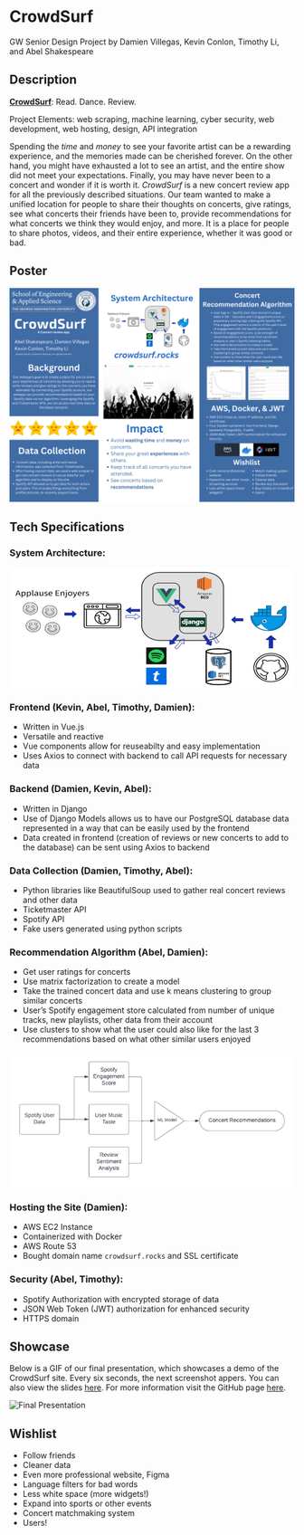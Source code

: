 # CrowdSurf

GW Senior Design Project by Damien Villegas, Kevin Conlon, Timothy Li, and Abel Shakespeare

## Description

[**CrowdSurf**](https://damienvillegas.github.io/crowdsurf/): Read. Dance. Review.



Project Elements: web scraping, machine learning, cyber security, web development, web hosting, design, API integration


Spending the *time* and *money* to see your favorite artist can be a rewarding experience, and the memories made can be cherished forever. On the other hand, you might have exhausted a lot to see an artist, and the entire show did not meet your expectations. Finally, you may have never been to a concert and wonder if it is worth it. *CrowdSurf* is a new concert review app for all the previously described situations. Our team wanted to make a unified location for people to share their thoughts on concerts, give ratings, see what concerts their friends have been to, provide recommendations for what concerts we think they would enjoy, and more. It is a place for people to share photos, videos, and their entire experience, whether it was good or bad. 

## Poster

![image](images/poster.png)

## Tech Specifications

### System Architecture:

![image](images/sys_arch.png)

### Frontend (Kevin, Abel, Timothy, Damien):
- Written in Vue.js
- Versatile and reactive
- Vue components allow for reuseabilty and easy implementation
- Uses Axios to connect with backend to call API requests for necessary data
 

### Backend (Damien, Kevin, Abel):
- Written in Django
- Use of Django Models allows us to have our PostgreSQL database data represented in a way that can be easily used by the frontend
- Data created in frontend (creation of reviews or new concerts to add to the database) can be sent using Axios to backend 

### Data Collection (Damien, Timothy, Abel):
- Python libraries like BeautifulSoup used to gather real concert reviews and other data
- Ticketmaster API
- Spotify API
- Fake users generated using python scripts

### Recommendation Algorithm (Abel, Damien):
- Get user ratings for concerts
- Use matrix factorization to create a model
- Take the trained concert data and use k means clustering to group similar concerts
- User’s Spotify engagement store calculated from number of unique tracks, new playlists, other data from their account
- Use clusters to show what the user could also like for the last 3 recommendations based on what other similar users enjoyed

![image](images/algo.png)

### Hosting the Site (Damien):
- AWS EC2 Instance
- Containerized with Docker
- AWS Route 53
- Bought domain name ```crowdsurf.rocks``` and SSL certificate

### Security (Abel, Timothy):
- Spotify Authorization with encrypted storage of data
- JSON Web Token (JWT) authorization for enhanced security
- HTTPS domain

## Showcase

Below is a GIF of our final presentation, which showcases a demo of the CrowdSurf site. Every six seconds, the next screenshot appers.
You can also view the slides [here](https://docs.google.com/presentation/d/1pLR6xX6Iv9nac4E0i7_OrZberT7WdU5o2ohE6Knynpk/edit#slide=id.p).
For more information visit the GitHub page [here](https://damienvillegas.github.io/crowdsurf/).

![Final Presentation](https://github.com/user-attachments/assets/1df23335-fda1-488c-a47d-4fe47522696d)

## Wishlist
- Follow friends
- Cleaner data
- Even more professional website, Figma
- Language filters for bad words
- Less white space (more widgets!)
- Expand into sports or other events
- Concert matchmaking system
- Users!
